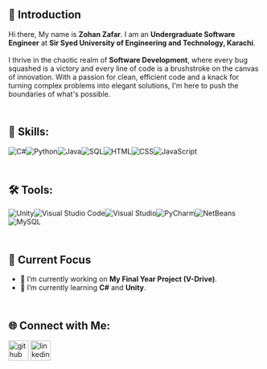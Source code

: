 ## 👋 Introduction
Hi there, My name is **Zohan Zafar**. I am an **Undergraduate Software Engineer** at **Sir Syed University of Engineering and Technology, Karachi**. <br><br>
I thrive in the chaotic realm of **Software Development**, where every bug squashed is a victory and every line of code is a brushstroke on the canvas of innovation. With a passion for clean, efficient code and a knack for turning complex problems into elegant solutions, I'm here to push the boundaries of what's possible. 

## <br>💼 Skills:

![C#](https://img.shields.io/badge/C%23-%2343853D.svg?style=for-the-badge&logo=c-sharp&logoColor=white)![Python](https://img.shields.io/badge/Python-%233776AB.svg?style=for-the-badge&logo=python&logoColor=white)![Java](https://img.shields.io/badge/Java-%23ED8B00.svg?style=for-the-badge&logo=java&logoColor=white)![SQL](https://img.shields.io/badge/SQL-%23025E8C.svg?style=for-the-badge&logo=amazon-dynamodb&logoColor=white)![HTML](https://img.shields.io/badge/HTML-%23E34F26.svg?style=for-the-badge&logo=html5&logoColor=white)![CSS](https://img.shields.io/badge/CSS-%231572B6.svg?style=for-the-badge&logo=css3&logoColor=white)![JavaScript](https://img.shields.io/badge/JavaScript-%23F7DF1E.svg?style=for-the-badge&logo=javascript&logoColor=black)

## <br>🛠️ Tools:
![Unity](https://img.shields.io/badge/Unity-%23000000.svg?style=for-the-badge&logo=unity&logoColor=white)![Visual Studio Code](https://img.shields.io/badge/VS_Code-%23007ACC.svg?style=for-the-badge&logo=visual-studio-code&logoColor=white)![Visual Studio](https://img.shields.io/badge/Visual_Studio-%235C2D91.svg?style=for-the-badge&logo=visual-studio&logoColor=white)![PyCharm](https://img.shields.io/badge/PyCharm-%23000000.svg?style=for-the-badge&logo=pycharm&logoColor=white)![NetBeans](https://img.shields.io/badge/NetBeans-%231DA1F2.svg?style=for-the-badge&logo=apache-netbeans-ide&logoColor=white)![MySQL](https://img.shields.io/badge/MySQL-%2300748C.svg?style=for-the-badge&logo=mysql&logoColor=white)

## <br>🚀 Current Focus

- 🔭 I’m currently working on **My Final Year Project (V-Drive)**. 
- 🌱 I’m currently learning **C#** and **Unity**. 

## <br>🌐 Connect with Me:
[<img src='https://cdn.jsdelivr.net/npm/simple-icons@3.0.1/icons/github.svg' alt='github' height='40'>](https://github.com/zohanzafar)  [<img src='https://cdn.jsdelivr.net/npm/simple-icons@3.0.1/icons/linkedin.svg' alt='linkedin' height='40'>](https://www.linkedin.com/in/zohanzafar/)  


